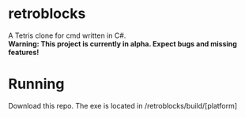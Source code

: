 # retroblocks
 A Tetris clone for cmd written in C#.  
**Warning: This project is currently in alpha. Expect bugs and missing features!**

# Running
Download this repo. The exe is located in /retroblocks/build/[platform]
